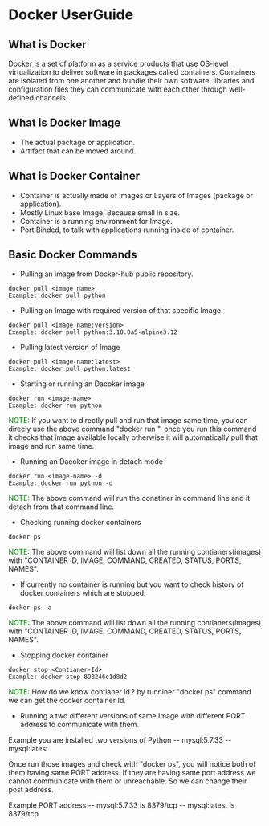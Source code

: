 # Docker UserGuide

## What is Docker
<p>Docker is a set of platform as a service products that use OS-level
virtualization to deliver software in packages called containers. 
Containers are isolated from one another and bundle their own software,
libraries and configuration files they can communicate with each other
through well-defined channels.</p>

## What is Docker Image
- The actual package or application.
- Artifact that can be moved around.

## What is Docker Container
- Container is actually made of Images or Layers of Images (package or application).
- Mostly Linux base Image, Because small in size.
- Container is a running environment for Image.
- Port Binded, to talk with applications running inside of container.

## Basic Docker Commands
- Pulling an image from Docker-hub public repository.
```
docker pull <image name>
Example: docker pull python 
```

- Pulling an Image with required version of that specific Image.
```
docker pull <image name:version>
Example: docker pull python:3.10.0a5-alpine3.12 
```

- Pulling latest version of Image
```
docker pull <image-name:latest>
Example: docker pull python:latest
```

- Starting or running an Dacoker image
```
docker run <image-name>
Example: docker run python
```
<p><span style="color:green">NOTE: </span>If you want to directly pull and run that image same time, you can direcly use the above command "docker run <image-name>". once you run this command it checks that image available locally otherwise it will automatically pull that image and run same time. </p>

- Running an Dacoker image in detach mode
```
docker run <image-name> -d
Example: docker run python -d
```
<p> <span style="color:green">NOTE: </span> The above command will run the conatiner in command line and it detach from that command line.</p>

- Checking running docker containers
```
docker ps
```
<p> <span style="color:green">NOTE: </span> The above command will list down all the running contianers(images) with "CONTAINER ID, IMAGE, COMMAND, CREATED, STATUS, PORTS, NAMES".</p>

- If currently no container is running but you want to check history of docker containers which are stopped.
```
docker ps -a
```
<p> <span style="color:green">NOTE: </span> The above command will list down all the running contianers(images) with "CONTAINER ID, IMAGE, COMMAND, CREATED, STATUS, PORTS, NAMES".</p>

- Stopping docker container
```
docker stop <Contianer-Id>
Example: docker stop 898246e1d8d2
```
<p> <span style="color:green">NOTE: </span>How do we know contianer id.? by runniner "docker ps" command we can get the docker container Id.</p>

- Running a two different versions of same Image with different PORT address to communicate with them.
<p>
Example you are installed two versions of Python
-- mysql:5.7.33
-- mysql:latest

Once run those images and check with "docker ps", you  will notice both of them having same PORT address. If they are having same port address we cannot communicate with them or unreachable. So we can change their post address.
 
 Example PORT address 
-- mysql:5.7.33 is 8379/tcp
-- mysql:latest is 8379/tcp
</p>
